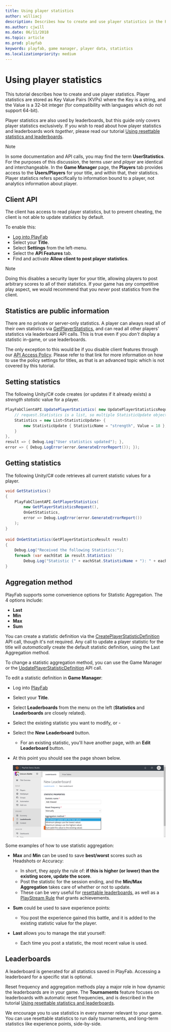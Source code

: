 ```yaml
---
title: Using player statistics
author: williacj
description: Describes how to create and use player statistics in the PlayFab Game Manager.
ms.author: cjwill
ms.date: 06/11/2018
ms.topic: article
ms.prod: playfab
keywords: playfab, game manager, player data, statistics
ms.localizationpriority: medium
---
```


# Using player statistics

This tutorial describes how to create and use player statistics. Player statistics are stored as Key Value Pairs (KVPs) where the Key is a string, and the Value is a 32-bit integer (for compatibility with languages which do not support 64-bit).

Player statistics are also used by leaderboards, but this guide only covers player statistics exclusively. If you wish to read about how player statistics and leaderboards work *together*, please read our tutorial [Using resettable statistics and leaderboards](../../social/tournaments-leaderboards/using-resettable-statistics-and-leaderboards.md).

> [!NOTE]
> In some documentation and API calls, you may find the term **UserStatistics**. For the purposes of this discussion, the terms *user* and *player* are identical and interchangeable. In the **Game Manager** page, the **Players** tab provides access to the **Users/Players** for your title, and within that, their statistics. Player statistics refers specifically to information bound to a player, not analytics information about player.

## Client API

The client has access to read player statistics, but to prevent cheating, the client is not able to update statistics by default.

To enable this:

- [Log into PlayFab](https://developer.playfab.com/en-us/my-games)
- Select your **Title**.
- Select **Settings** from the left-menu.
- Select the **API Features** tab.
- Find and activate **Allow client to post player statistics**.

> [!NOTE]
> Doing this disables a security layer for your title, allowing players to post arbitrary scores to all of their statistics. If your game has *any* competitive play aspect, we would recommend that you *never* post statistics from the client.

## Statistics are public information

There are no private or server-only statistics. A player can always read all of their own statistics via [GetPlayerStatistics](xref:titleid.playfabapi.com.client.playerdatamanagement.getplayerstatistics), and  can read all other players' statistics via leaderboard API calls. This is true even if you *don't* display a statistic in-game, or use leaderboards.

The only exception to this would be if you disable client features through our [API Access Policy](../../../api-references/api-access-policy.md). Please refer to that link for more information on how to use the policy settings for titles, as that is an advanced topic which is not covered by this tutorial.

## Setting statistics

The following Unity/C# code creates (or updates if it already exists) a *strength statistic* value for a player.

```csharp
PlayFabClientAPI.UpdatePlayerStatistics( new UpdatePlayerStatisticsRequest {
    // request.Statistics is a list, so multiple StatisticUpdate objects can be defined if required.
    Statistics = new List<StatisticUpdate> {
        new StatisticUpdate { StatisticName = "strength", Value = 18 },
    }
},
result => { Debug.Log("User statistics updated"); },
error => { Debug.LogError(error.GenerateErrorReport()); });
```

## Getting statistics

The following Unity/C# code retrieves all current statistic values for a player.

```csharp
void GetStatistics()
{
    PlayFabClientAPI.GetPlayerStatistics(
        new GetPlayerStatisticsRequest(),
        OnGetStatistics,
        error => Debug.LogError(error.GenerateErrorReport())
    );
}

void OnGetStatistics(GetPlayerStatisticsResult result)
{
    Debug.Log("Received the following Statistics:");
    foreach (var eachStat in result.Statistics)
        Debug.Log("Statistic (" + eachStat.StatisticName + "): " + eachStat.Value);
}
```

## Aggregation method

PlayFab supports some convenience options for Statistic Aggregation. The 4 options include:

- **Last**
- **Min**
- **Max**
- **Sum**

You can create a statistic definition via the [CreatePlayerStatisticDefinition](xref:titleid.playfabapi.com.admin.playerdatamanagement.createplayerstatisticdefinition) API call, though it's not required. Any call to update a player statistic for the title will *automatically* create the default statistic definition, using the Last Aggregation method.

To change a statistic aggregation method, you can use the Game Manager or the [UpdatePlayerStatisticDefinition](xref:titleid.playfabapi.com.admin.playerdatamanagement.updateplayerstatisticdefinition) API call.

To edit a statistic definition in **Game Manager**:

- Log into [PlayFab](https://developer.playfab.com/en-us/my-games)
- Select your **Title**.
- Select **Leaderboards** from the menu on the left (**Statistics** and **Leaderboards** are closely related).
- Select the existing statistic you want to modify, or -
- Select the **New Leaderboard** button.
  - For an existing statistic, you'll have another page, with an **Edit Leaderboard** button.

- At this point you should see the page shown below.

  ![PlayFab Leaderboards - Edit Leaderboard - Stat aggregation](media/tutorials/playfab-edit-leaderboard-stat-aggregation.png)  

Some examples of how to use statistic aggregation:

- **Max** and **Min** can be used to save **best/worst** scores such as Headshots or Accuracy:
  - In short, they apply the rule of: **if this is higher (or lower) than the existing score, update the score**.
  - Post the statistic for the session ending, and the **Min/Max Aggregation** takes care of whether or not to update.
  - These can be very useful for [resettable leaderboards](../../social/tournaments-leaderboards/using-resettable-statistics-and-leaderboards.md), as well as a [PlayStream Rule](https://playfab.com/introducing-playstream/) that grants achievements.

- **Sum** could be used to save experience points:
  - You post the experience gained this battle, and it is added to the existing statistic value for the player.

- **Last** allows you to manage the stat yourself:
  - Each time you post a statistic, the most recent value is used.

## Leaderboards

A leaderboard is generated for all statistics saved in PlayFab. Accessing a leaderboard for a specific stat is optional.

Reset frequency and aggregation methods play a major role in how dynamic the leaderboards are in your game. The **Tournaments** feature focuses on leaderboards with automatic reset frequencies, and is described in the tutorial [Using resettable statistics and leaderboards](../../social/tournaments-leaderboards/using-resettable-statistics-and-leaderboards.md).

We encourage you to use statistics in every manner relevant to your game. You can use resettable statistics to run daily tournaments, and long-term statistics like experience points, side-by-side.
